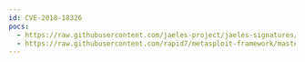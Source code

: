 ```yaml
---
id: CVE-2018-18326
pocs:
  - https://raw.githubusercontent.com/jaeles-project/jaeles-signatures/master/cves/dotnetnuke-cookie-desr-cve-2018-18326.yaml
  - https://raw.githubusercontent.com/rapid7/metasploit-framework/master/modules/exploits/windows/http/dnn_cookie_deserialization_rce.rb
---
```

